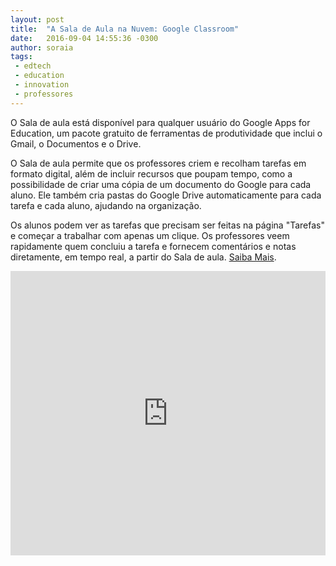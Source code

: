 ```yaml
---
layout: post
title:  "A Sala de Aula na Nuvem: Google Classroom"
date:   2016-09-04 14:55:36 -0300
author: soraia
tags: 
 - edtech 
 - education 
 - innovation
 - professores
---
```


O Sala de aula está disponível para qualquer usuário do Google Apps for Education, um pacote gratuito de ferramentas de produtividade que inclui o Gmail, o Documentos e o Drive.

O Sala de aula permite que os professores criem e recolham tarefas em formato digital, além de incluir recursos que poupam tempo, como a possibilidade de criar uma cópia de um documento do Google para cada aluno. Ele também cria pastas do Google Drive automaticamente para cada tarefa e cada aluno, ajudando na organização.

Os alunos podem ver as tarefas que precisam ser feitas na página "Tarefas" e começar a trabalhar com apenas um clique. Os professores veem rapidamente quem concluiu a tarefa e fornecem comentários e notas diretamente, em tempo real, a partir do Sala de aula. [Saiba Mais](http://professoragoogle.com.br).

<iframe 
  width="100%" 
  height="455" 
  src="http://www.youtube.com/embed/JnnoFd7XxtE" 
  frameborder="0" 
  allowfullscreen>
</iframe>